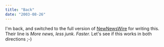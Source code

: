```yaml
---
title: "Back"
date: "2003-08-26"
---
```


I'm back, and switched to the full version of [NewNewsWire](http://ranchero.com/netnewswire/) for writing this. Their line is _More news, less junk. Faster._ Let's see if this works in both directions ;-)

